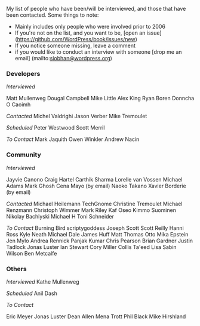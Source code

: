 My list of people who have been/will be interviewed, and those that have been contacted. Some things to note:
* Mainly includes only people who were involved prior to 2006
* If you're not on the list, and you want to be, [open an issue] (https://github.com/WordPress/book/issues/new) 
* If you notice someone missing, leave a comment
* if you would like to conduct an interview with someone [drop me an email] (mailto:siobhan@wordpress.org)

### Developers

_Interviewed_

Matt Mullenweg
Dougal Campbell
Mike Little
Alex King
Ryan Boren
Donncha O Caoimh

_Contacted_
Michel Valdrighi
Jason Verber
Mike Tremoulet

_Scheduled_
Peter Westwood
Scott Merril

<em>To Contact</em>
Mark Jaquith
Owen Winkler
Andrew Nacin

### Community

_Interviewed_

Jayvie Canono
Craig Hartel
Carthik Sharma
Lorelle van Vossen
Michael Adams
Mark Ghosh
Cena Mayo (by email)
Naoko Takano
Xavier Borderie (by email)

<em>Contacted</em>
Michael Heilemann
TechGnome
Christine Tremoulet
Michael Renzmann
Christoph Wimmer
Mark Riley
Kaf Oseo
Kimmo Suominen
Nikolay Bachiyski
Michael H
Toni Schneider

_To Contact_
Burning Bird
scriptygoddess
Joseph Scott
Scott Reilly
Hanni Ross
Kyle Neath
Michael Dale
James Huff
Matt Thomas
Otto
Mika Epstein
Jen Mylo
Andrea Rennick
Panjak Kumar
Chris Pearson
Brian Gardner
Justin Tadlock
Jonas Luster
Ian Stewart
Cory Miller 
Collis Ta'eed
Lisa Sabin Wilson
Ben Metcalfe

### Others

_Interviewed_
Kathe Mullenweg

_Scheduled_
Anil Dash

_To Contact_

Eric Meyer
Jonas Luster
Dean Allen
Mena Trott
Phil Black
Mike Hirshland